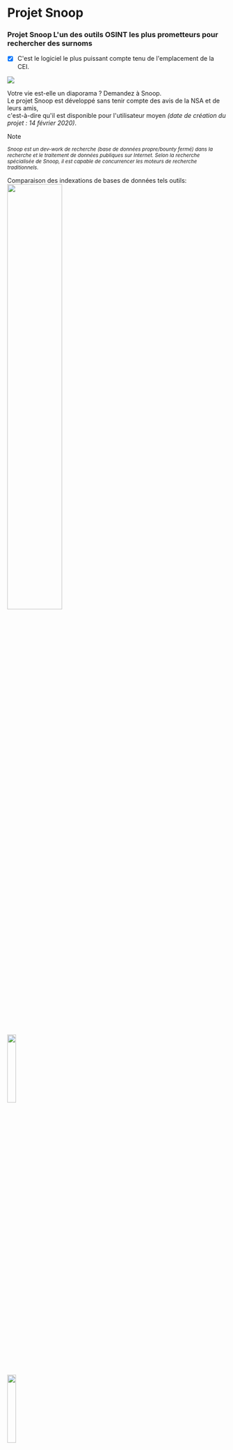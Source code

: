 Projet Snoop
=============

### Projet Snoop L'un des outils OSINT les plus prometteurs pour rechercher des surnoms
- [X] C'est le logiciel le plus puissant compte tenu de l'emplacement de la CEI.

<img src="https://raw.githubusercontent.com/snooppr/snoop/master/images/EN__snoop.png" />

Votre vie est-elle un diaporama ? Demandez à Snoop.  
Le projet Snoop est développé sans tenir compte des avis de la NSA et de leurs amis,  
c'est-à-dire qu'il est disponible pour l'utilisateur moyen *(date de création du projet : 14 février 2020)*.  

> [!NOTE]
> <sub>*Snoop est un dev-work de recherche (base de données propre/bounty fermé) dans la recherche et le traitement de données publiques sur Internet.
Selon la recherche spécialisée de Snoop, il est capable de concurrencer les moteurs de recherche traditionnels.*</sub>  

Comparaison des indexations de bases de données tels outils:  
<img src="https://img.shields.io/badge/Snoop-~3600+%20sites Internet-success" width="50%" />  
<img src="https://img.shields.io/badge/Sherlock-~400 sites Internet-yellowgreen" width="20%" />  
<img src="https://img.shields.io/badge/Spiderfoot-~350 sites Internet-yellowgreen" width="20%" />  
<img src="https://img.shields.io/badge/Whatsmyname-~300 sites Internet-yellowgreen" width="20%" />  
<img src="https://img.shields.io/badge/Namechk-~100 sites Internet-red" width="15%" />  


| Plateforme              | Soutien |
|-----------------------|:---------:|
| <img src="https://raw.githubusercontent.com/snooppr/snoop/master/icons/Linux.png" width="5%" /> GNU/Linux             |     ✅    |
| <img src="https://raw.githubusercontent.com/snooppr/snoop/master/icons/Windows.png" width="5%" /> Windows 7/10 (32/64)  |     ✅    |
| <img src="https://raw.githubusercontent.com/snooppr/snoop/master/icons/Android.png" width="5%" /> Android (Termux)      |     ✅    |
| <img src="https://raw.githubusercontent.com/snooppr/snoop/master/icons/macOS.png" width="5%" /> macOS                 |     🚫    |
| <img src="https://raw.githubusercontent.com/snooppr/snoop/master/icons/IOS.png" width="5%" /> IOS                   |     🚫    |
| <img src="https://raw.githubusercontent.com/snooppr/snoop/master/icons/WSL.png" width="5%" /> WSL                   |     🚫    |  


Snoop pour OS Windows et GNU/Linux
==================================

**Base de données locale Snoop**  
<img src="https://raw.githubusercontent.com/snooppr/snoop/master/images/EN_DB.png" />  
[Base de données de la version complète de Snoop 3600+ sites Web ⚡️⚡️⚡️](https://raw.githubusercontent.com/snooppr/snoop/master/websites.md "Database Snoop")  

## Libérer
<img src="https://raw.githubusercontent.com/snooppr/snoop/master/images/snoop box.png" width="35%" />  

Snoop est livré avec des assemblages prêts à l'emploi (version) et ne nécessite pas de dépendances (bibliothèques) ou d'installation de python, c'est-à-dire qu'il s'exécute sur une machine propre avec OS Windows ou GNU/Linux.  
┗━━ ⬇️[Télécharger le projet Snoop](https://github.com/snooppr/snoop/releases "télécharger l'assembly SNOOP prêt à l'emploi pour Windows et GNU/Linux")  

<img src="https://raw.githubusercontent.com/snooppr/snoop/master/images/Run.gif"/>  

<details>
<summary> 🟣 Plugins du projet Snoop</summary>  

### 1. Démonstration de l'une des méthodes du plugin — 〘GEO_IP/domain〙  
<img src="https://raw.githubusercontent.com/snooppr/snoop/master/images/GEO_IP.gif" />  

$$$$

Rapport au format HTML sur la carte OSM (version complète Snoop)  
<img src="https://raw.githubusercontent.com/snooppr/snoop/master/images/plugin GEO_IP_domain.jpg" />  

$$$$

Les rapports sont également disponibles au format csv/txt/CLI/maps  
<img src="https://raw.githubusercontent.com/snooppr/snoop/master/images/GEO_IPcsv.jpeg" />  

$$$$

### 2. Démonstration de l'une des méthodes du plugin — 〘Yandex_parser〙  
<img src="https://raw.githubusercontent.com/snooppr/snoop/master/images/Yandex_parser.gif" />  

$$$$

Nom d'utilisateur du rapport de recherche douzaine (Plugin - Yandex_parser)  
<img src="https://raw.githubusercontent.com/snooppr/snoop/master/images/Yandex_parser 4.png" />  

$$$$

### 3. Démonstration de l'une des méthodes du plugin — 〘Reverse Vgeocoder〙  
https://github.com/snooppr/snoop/assets/61022210/aeea3c0e-0d1b-429e-8e42-725a6a1a6653  

Snoop sélectionne uniquement les géocoordonnées à partir de données sales (chiffres, lettres, caractères spéciaux), place des marqueurs sur la carte en fonction de celles-ci et les étiquete avec les zones peuplées à proximité.  

Visualisation des géocoordonnées signées: rapport HTML (version complète Snoop)  
<img src="https://raw.githubusercontent.com/snooppr/snoop/master/images/plugin Reverse Vgeocoder.jpg" />  

</details>

<details>
<summary> 🟤 Logiciel d'auto-construction à partir de la source</summary>  

**Installation native**  
+ Remarque : ne le faites pas si vous voulez installer snoop sur android/termux
*(l'installation est différente, voir la section dédiée ci-dessous pour cela).*  
+ Remarque : la version requise de Python 3.7+

```
# Cloner le dépôt
$ git clone https://github.com/snooppr/snoop

# Connectez-vous au répertoire de travail
$ cd ~/snoop

# Installez python3 et python3-pip s'ils ne sont pas installés
$ apt-get update && apt-get install python3 python3-pip

# Installer les dépendances 'exigences'
$ pip install --upgrade pip
$ python3 -m pip install -r requirements.txt
# Si au lieu des drapeaux des pays sont affichés dans des mélanges spéciaux, livrez un ensemble de polices, telles que monochrome
$ apt-get install ttf-ancient-fonts or color (recommander) $ apt-get install polices-noto-couleur-emoji
# Sur le système d'exploitation Windows, utilisez CMD ou PowerShell (au choix), mais pas ~~WSL~~ !
```
</details>

<details>
<summary> 🟢 En utilisant</summary>  

```
usage: snoop_cli [search arguments...] nickname
or
usage: snoop_cli [service arguments | plugins arguments]


$ snoop_cli --help #manuel snoop build version GNU/Linux

Aider

optional arguments:
  -h, --help            afficher ce message d'aide et quitter

service arguments:
  --version, -V         versions d'impression de :: OS ; Espionner;
                        Python et licences
  --list-all, -l        Imprimer des informations détaillées sur la base
                        de données Snoop
  --donate, -d          Faites un don pour le développement du projet Snoop,
                        obtenez/achetez la version complète de Snoop
  --autoclean, -a       Supprimer tous les rapports, libérer de l'espace
  --update, -U          Mettre à jour Snoop

plugins arguments:
  --module, -m          Recherche OSINT : utilisez divers plugins Snoop ::
                        IP/GEO/YANDEX

search arguments:
  nickname              Le surnom de l'utilisateur recherché.
                        La recherche de plusieurs noms en même temps est prise en
                        charge. Les surnoms contenant un espace dans leur nom sont
                        entre guillemets
  --verbose, -v         Lors de la recherche de "surnom", imprimez la verbalisation
                        détaillée
  --web-base, -w        Connectez-vous pour rechercher 'surnom' dans la base de
                        données web mise à jour (plus de 3600+ sites Web). 
                        Dans la version de démonstration, la fonction est désactivée
  --site , -s <site_name> 
                        Spécifiez le nom du site à partir de la base de données
                        '--list-all'. Rechercher 'surnom' sur une ressource spécifiée,
                        il est acceptable d'utiliser l'option '-s' plusieurs fois
  --exclude , -e <country_code> 
                        Exclure la région sélectionnée de la recherche, il est permis
                        d'utiliser l'option '-e' plusieurs fois, par exemple,
                        '-e RU -e WR' exclut la Russie et le Monde de la recherche
  --include , -i <country_code> 
                        N'incluez que la région sélectionnée dans la recherche,
                        il est permis d'utiliser l'option '-i' plusieurs fois,
                        par exemple, '-i US -i UA' recherche pour les USA et l'Ukraine
  --country-sort, -c    Imprimer et enregistrer les résultats par pays, et non par
                        ordre alphabétique
  --time-out , -t <digit> 
                        Définissez l'allocation de temps maximale pour attendre une
                        réponse du serveur (secondes). Affecte la durée de la recherche.
                        Affecte 'Erreurs de dépassement de délai :' Activé. cette option
                        est nécessaire avec une connexion Internet lente (par défaut 9s)
  --found-print, -f     Imprimer uniquement les comptes trouvés
  --no-func, -n         ✓Terminal monochrome, ne pas utiliser de couleurs dans l'url
                        ✓Désactiver l'ouverture du navigateur Web
                        ✓Désactiver l'impression des drapeaux de pays
                        ✓Désactiver l'indication et l'état de progression
  --userlist , -u <file> 
                        Spécifiez un fichier avec une liste d'utilisateurs.
                        Snoop traitera intelligemment les données et fournira des rapports 
                        supplémentaires
  --save-page, -S       Enregistrer les pages utilisateur trouvées dans des fichiers locaux
  --cert-on, -C         Activez la vérification des certificats sur les serveurs. Par défaut,
                        la vérification des certificats sur les serveurs est désactivée,
                        ce qui vous permet de traiter les sites problématiques sans erreurs
  --headers , -H <User-Agent> 
                        Définissez l'agent utilisateur manuellement, l'agent est entouré de
                        guillemets, par défaut, un agent utilisateur aléatoire ou remplacé
                        de la base de données snoop est défini pour chaque site
  --quick, -q           Mode de recherche rapide et agressif. Ne retraite pas les mauvaises
                        ressources, ce qui accélère la recherche, mais Bad_raw augmente
                        également. N'imprime pas les résultats intermédiaires. Consomme plus
                        de ressources. Le mode est efficace en version complète
```

**Exemple**
```
# Pour rechercher un seul utilisateur:
$ python3 snoop.py username1 #Exécution à partir de la source
$ snoop_cli username1 #Exécution à partir de la version Linux
# Ou, par exemple, le cyrillique est pris en charge:
$ python3 snoop.py олеся #Exécution à partir de la source
# Pour rechercher un nom contenant un espace:
$ snoop_cli "bob dylan" #Exécution à partir de la version Linux
$ snoop_cli dob_dylan #Exécution à partir de la version Linux
$ snoop_cli bob-dylan #Exécution à partir de la version Linux

# Fonctionnant sur le système d'exploitation Windows:
$ python snoop.py username1 #Exécution à partir de la source
$ snoop_cli.exe username1 #Exécution à partir des fenêtres de publication
# To search for one or more users:
$ snoop_cli.exe username1 username2 username3 username4 #Exécution à partir des fenêtres de publication

# Rechercher un grand nombre d'utilisateurs en triant la sortie des résultats par pays;
# éviter les gels sur les sites Web (le plus souvent la "zone morte" dépend de l'adresse IP de l'utilisateur);
# n'imprime que les comptes trouvés ; enregistrer localement les pages des comptes trouvés;
# spécifiez un fichier avec une liste de comptes recherchés;
# connectez-vous à la base Web extensible et mise à jour Snoop pour la recherche:
$ snoop_cli -с -t 6 -f -S -u ~/file.txt -w #Exécution à partir de la version Linux

# consultez la base de données Snoop:
$ snoop_cli --list all #Exécution à partir de la version Linux

# imprimer l'aide pour les fonctions Snoop:
$ snoop_cli --help #Exécution à partir de la version Linux

# Recherchez deux noms d'utilisateur sur deux ressources:
$ snoop_cli -s habr -s lichess chikamaria irina

# Obtenez la version complète de Snoop:
$ snoop_cli --donate

# Activer les plug-ins Snoop:
$ snoop_cli --module #Exécution à partir de la version Linux
```
+ 'ctrl-c' — abandonner la recherche.  
+ Les comptes trouvés seront stockés dans `~/snoop/results/nicknames/*{txt|csv|html}`.  
+ Ouvrir csv dans office in, séparateur de champs **virgule**.  
+ Détruire **tous** les résultats de la recherche — supprimez le répertoire '~/snoop/results'.  
ou `snoop_cli.exe --autoclean #Exécution à partir de la version du système d'exploitation Windows`.
```
# Mettre à jour Snoop pour tester les nouvelles fonctionnalités du logiciel
$ python3 snoop.py --update #L'installation de Git est requise
```
</details>  

<details>
<summary> 🔵 Fouineur pour Android</summary>  

 • [Manuel détaillé en anglais](https://github.com/snooppr/snoop/blob/master/README_android.en.md "Fouineur pour Android")  

</details>

<details>
<summary> 🔴 Erreurs de base</summary>

|  Côté     |                         Problème                      | Solving |
|:---------:| ------------------------------------------------------|:-------:|
| ========= |=======================================================| ======= |
| Client    |Bloquez la connexion avec un pare-feu de               |    1    |
|           |protection proactive                                   |    1    |
|           |Débit insuffisant de la connexion Internet EDGE/3G     |    2    |
|           |La valeur de l'option '-t' est trop faible             |    2    |
|           |nom d'utilisateur invalide                             |    3    |
|           |Erreurs de connexion : [GipsysTeam; Nixp; Ddo]         |    7    |
| ========= |=======================================================| ======= |
|Fournisseur|Censure d'Internet                                     |    4    |
| ========= |=======================================================| ======= |
| Serveur   |Le site a changé sa réponse/API ;                      |    5    |
|           |CF/WAF a été mis à jour                                |    5    |
|           |Bloc. de la plage d'adr. IP du client par le serveur   |    4    |
|           |Déclencher/protéger une ressource captcha              |    4    |
|           |Certains sites sont momentanément indisponibles,       |    6    |
|           |travaux techniques                                     |    6    |
| ========= |=======================================================| ======= |

Résoudre :
1. Reconfigurez votre pare-feu *(par exemple, Kaspersky bloque les ressources pour les adultes).*

2. Vérifiez la vitesse de votre connexion Internet :  
`python3 snoop.py -v username`  
Si l'un des paramètres réseau est surligné en rouge, Snoop peut se bloquer pendant la recherche.  
A basse vitesse, augmentez la valeur 'x' de l'option '--time-out x' :  
`python3 snoop.py -t 15 username`.  

3. En fait, ce n'est pas une erreur. Corriger le nom d'utilisateur  
*(par exemple, certains sites n'autorisent pas les caractères cyrilliques ; "espaces" ou "encodage vietnamien-chinois"
dans les noms d'utilisateurs, afin de gagner du temps : - les requêtes sont filtrées).*

4. **Changer votre adresse IP**  
La censure est la raison la plus courante pour laquelle l'utilisateur reçoit des erreurs de saut/des faux positifs/et dans certains cas '**Hélas**'.  
Lorsque vous utilisez Snoop à partir de l'adresse IP du fournisseur de l'opérateur mobile, la vitesse **peut** chuter de manière significative, selon le fournisseur.  
Par exemple, le moyen le plus efficace de résoudre le problème est ** D'UTILISER UN VPN **, Tor n'est pas très bien adapté à cette tâche. Règle : un scan depuis une adresse IP ne suffit pas pour tirer le meilleur parti de Snoop.

5. Ouvrir dans le référentiel Snoop sur Github-e Issue/Pull request  
*(en informer le développeur).*

6. Ne faites pas attention, les sites partent parfois pour des travaux de réparation et se remettent en marche.

7. Il y a un [problème](https://wiki.debian.org/ContinuousIntegration/TriagingTips/openssl-1.1.1 "le problème est simple et résoluble") avec openssl dans certaines distributions GNU/Linux, et aussi le problème avec les sites qui n'ont pas été mis à jour depuis des années. Ces problèmes surviennent si l'utilisateur a intentionnellement lancé snoop avec l'option '--cert-on'.  
Résoudre :
```
$ sudo nano /etc/ssl/openssl.cnf

# Modifiez les lignes tout en bas du fichier :
[MinProtocol = TLSv1.2]
sur
[MinProtocol = TLSv1]

[CipherString = DEFAULT@SECLEVEL=2]
sur
[CipherString = DEFAULT@SECLEVEL=1]
```
</details>

<details>
<summary> 🟠 Informations Complémentaires</summary>

 • [Historique du développement du projet](https://raw.githubusercontent.com/snooppr/snoop/master/changelog.txt "journal des modifications").  

 • [Licence](https://github.com/snooppr/snoop/blob/master/COPYRIGHT "La version de la licence en anglais se trouve dans la version EN de Snoop Build").  

 • [Documentation/ru](https://drive.google.com/open?id=12DzAQMgTcgeG-zJrfDxpUbFjlXcBq5ih).  

 • **Empreinte de la clé publique :**	[076DB9A00B583FFB606964322F1154A0203EAE9D](https://raw.githubusercontent.com/snooppr/snoop/master/PublicKey.asc "clé pgp").  

 • **Snoop n'est pas parfait** : les sites Web tombent ; les balises de fermeture sont manquantes ; le réseau est censuré ; les services d'hébergement ne sont pas payés à temps.  
De temps en temps, il faut suivre tout ce "Web rock'n'roll", alors les dons sont les bienvenus :
[exemple de sites Web fermés/mauvais](https://drive.google.com/file/d/1CJxGRJECezDsaGwxpEw34iJ8MJ9LXCIG/view?usp=sharing).  

 • **Visualisation des commits :** de la naissance du projet au vendredi 13 2023.  

https://user-images.githubusercontent.com/61022210/212534128-bc0e5779-a367-4d0a-86cb-c52503ee53c4.mp4  
</details>

【RU -> FR】 Ceci est une traduction [➰Lisez-moi en russe](https://github.com/snooppr/snoop "Si vous le souhaitez, vous pouvez améliorer (PR) la traduction automatique de cette page en français").
